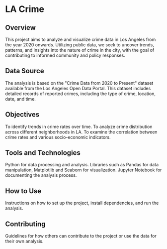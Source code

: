 # LA Crime

## Overview
This project aims to analyze and visualize crime data in Los Angeles from the year 2020 onwards. Utilizing public data, we seek to uncover trends, patterns, and insights into the nature of crime in the city, with the goal of contributing to informed community and policy responses.

## Data Source
The analysis is based on the "Crime Data from 2020 to Present" dataset available from the Los Angeles Open Data Portal. This dataset includes detailed records of reported crimes, including the type of crime, location, date, and time.

## Objectives
To identify trends in crime rates over time.
To analyze crime distribution across different neighborhoods in LA.
To examine the correlation between crime rates and various socio-economic indicators.

## Tools and Technologies
Python for data processing and analysis.
Libraries such as Pandas for data manipulation, Matplotlib and Seaborn for visualization.
Jupyter Notebook for documenting the analysis process.

## How to Use
Instructions on how to set up the project, install dependencies, and run the analysis.

## Contributing
Guidelines for how others can contribute to the project or use the data for their own analysis.
